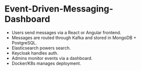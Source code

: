 # Event-Driven-Messaging-Dashboard

- Users send messages via a React or Angular frontend.
- Messages are routed through Kafka and stored in MongoDB + PostgreSQL.
- Elasticsearch powers search.
- Keycloak handles auth.
- Admins monitor events via a dashboard.
- Docker/K8s manages deployment.
